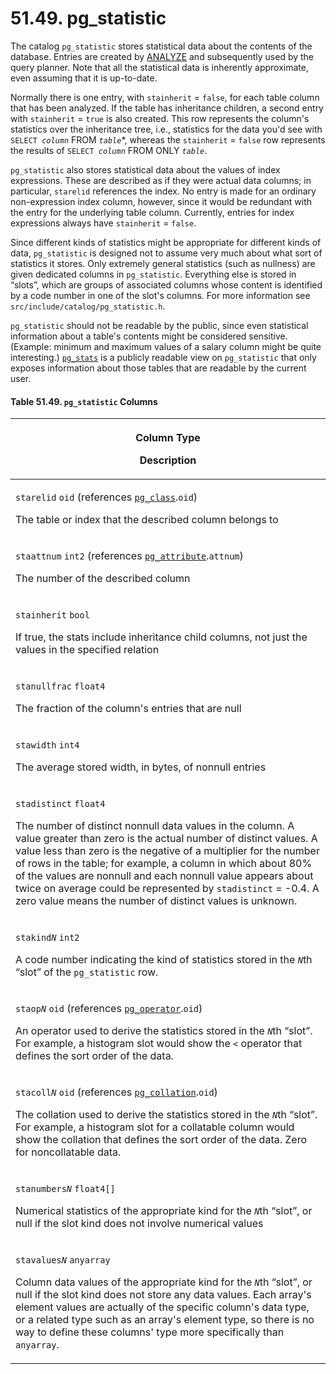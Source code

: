 # 51.49. pg\_statistic

The catalog `pg_statistic` stores statistical data about the contents of the database. Entries are created by [ANALYZE](https://www.postgresql.org/docs/13/sql-analyze.html) and subsequently used by the query planner. Note that all the statistical data is inherently approximate, even assuming that it is up-to-date.

Normally there is one entry, with `stainherit` = `false`, for each table column that has been analyzed. If the table has inheritance children, a second entry with `stainherit` = `true` is also created. This row represents the column's statistics over the inheritance tree, i.e., statistics for the data you'd see with `SELECT `_`column`_ FROM _`table`_\*, whereas the `stainherit` = `false` row represents the results of `SELECT `_`column`_ FROM ONLY _`table`_.

`pg_statistic` also stores statistical data about the values of index expressions. These are described as if they were actual data columns; in particular, `starelid` references the index. No entry is made for an ordinary non-expression index column, however, since it would be redundant with the entry for the underlying table column. Currently, entries for index expressions always have `stainherit` = `false`.

Since different kinds of statistics might be appropriate for different kinds of data, `pg_statistic` is designed not to assume very much about what sort of statistics it stores. Only extremely general statistics (such as nullness) are given dedicated columns in `pg_statistic`. Everything else is stored in “slots”, which are groups of associated columns whose content is identified by a code number in one of the slot's columns. For more information see `src/include/catalog/pg_statistic.h`.

`pg_statistic` should not be readable by the public, since even statistical information about a table's contents might be considered sensitive. (Example: minimum and maximum values of a salary column might be quite interesting.) [`pg_stats`](https://www.postgresql.org/docs/13/view-pg-stats.html) is a publicly readable view on `pg_statistic` that only exposes information about those tables that are readable by the current user.

#### **Table 51.49. `pg_statistic` Columns**

| <p>Column Type</p><p>Description</p>                                                                                                                                                                                                                                                                                                                                                                                                                                                                                              |
| --------------------------------------------------------------------------------------------------------------------------------------------------------------------------------------------------------------------------------------------------------------------------------------------------------------------------------------------------------------------------------------------------------------------------------------------------------------------------------------------------------------------------------- |
| <p><code>starelid</code> <code>oid</code> (references <a href="https://www.postgresql.org/docs/13/catalog-pg-class.html"><code>pg_class</code></a>.<code>oid</code>)</p><p>The table or index that the described column belongs to</p>                                                                                                                                                                                                                                                                                            |
| <p><code>staattnum</code> <code>int2</code> (references <a href="https://www.postgresql.org/docs/13/catalog-pg-attribute.html"><code>pg_attribute</code></a>.<code>attnum</code>)</p><p>The number of the described column</p>                                                                                                                                                                                                                                                                                                    |
| <p><code>stainherit</code> <code>bool</code></p><p>If true, the stats include inheritance child columns, not just the values in the specified relation</p>                                                                                                                                                                                                                                                                                                                                                                        |
| <p><code>stanullfrac</code> <code>float4</code></p><p>The fraction of the column's entries that are null</p>                                                                                                                                                                                                                                                                                                                                                                                                                      |
| <p><code>stawidth</code> <code>int4</code></p><p>The average stored width, in bytes, of nonnull entries</p>                                                                                                                                                                                                                                                                                                                                                                                                                       |
| <p><code>stadistinct</code> <code>float4</code></p><p>The number of distinct nonnull data values in the column. A value greater than zero is the actual number of distinct values. A value less than zero is the negative of a multiplier for the number of rows in the table; for example, a column in which about 80% of the values are nonnull and each nonnull value appears about twice on average could be represented by <code>stadistinct</code> = -0.4. A zero value means the number of distinct values is unknown.</p> |
| <p><code>stakind</code><em><code>N</code></em> <code>int2</code></p><p>A code number indicating the kind of statistics stored in the <em><code>N</code></em>th “slot” of the <code>pg_statistic</code> row.</p>                                                                                                                                                                                                                                                                                                                   |
| <p><code>staop</code><em><code>N</code></em> <code>oid</code> (references <a href="https://www.postgresql.org/docs/13/catalog-pg-operator.html"><code>pg_operator</code></a>.<code>oid</code>)</p><p>An operator used to derive the statistics stored in the <em><code>N</code></em>th “slot”. For example, a histogram slot would show the <code>&#x3C;</code> operator that defines the sort order of the data.</p>                                                                                                             |
| <p><code>stacoll</code><em><code>N</code></em> <code>oid</code> (references <a href="https://www.postgresql.org/docs/13/catalog-pg-collation.html"><code>pg_collation</code></a>.<code>oid</code>)</p><p>The collation used to derive the statistics stored in the <em><code>N</code></em>th “slot”. For example, a histogram slot for a collatable column would show the collation that defines the sort order of the data. Zero for noncollatable data.</p>                                                                     |
| <p><code>stanumbers</code><em><code>N</code></em> <code>float4[]</code></p><p>Numerical statistics of the appropriate kind for the <em><code>N</code></em>th “slot”, or null if the slot kind does not involve numerical values</p>                                                                                                                                                                                                                                                                                               |
| <p><code>stavalues</code><em><code>N</code></em> <code>anyarray</code></p><p>Column data values of the appropriate kind for the <em><code>N</code></em>th “slot”, or null if the slot kind does not store any data values. Each array's element values are actually of the specific column's data type, or a related type such as an array's element type, so there is no way to define these columns' type more specifically than <code>anyarray</code>.</p>                                                                     |
